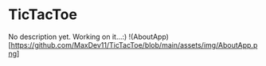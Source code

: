 # TicTacToe
No description yet. Working on it...:)
!(AboutApp)[https://github.com/MaxDev11/TicTacToe/blob/main/assets/img/AboutApp.png]
